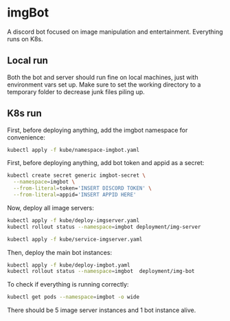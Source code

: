 # imgBot

A discord bot focused on image manipulation and entertainment. Everything runs on K8s.

## Local run
Both the bot and server should run fine on local machines, just with environment vars set up.
Make sure to set the working directory to a temporary folder to decrease junk files piling up.

## K8s run
First, before deploying anything, add the imgbot namespace for convenience:
```bash
kubectl apply -f kube/namespace-imgbot.yaml
```

First, before deploying anything, add bot token and appid as a secret:
```bash
kubectl create secret generic imgbot-secret \
  --namespace=imgbot \
  --from-literal=token='INSERT DISCORD TOKEN' \
  --from-literal=appid='INSERT APPID HERE'
```

Now, deploy all image servers:
```bash
kubectl apply -f kube/deploy-imgserver.yaml
kubectl rollout status --namespace=imgbot deployment/img-server

kubectl apply -f kube/service-imgserver.yaml
```

Then, deploy the main bot instances:
```bash
kubectl apply -f kube/deploy-imgbot.yaml
kubectl rollout status --namespace=imgbot  deployment/img-bot
```

To check if everything is running correctly:
```bash
kubectl get pods --namespace=imgbot -o wide
```

There should be 5 image server instances and 1 bot instance alive. 